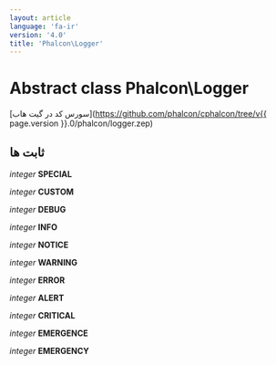 ```yaml
---
layout: article
language: 'fa-ir'
version: '4.0'
title: 'Phalcon\Logger'
---
```

# Abstract class **Phalcon\Logger**

[سورس کد در گیت هاب](https://github.com/phalcon/cphalcon/tree/v{{ page.version }}.0/phalcon/logger.zep)

## ثابت ها

*integer* **SPECIAL**

*integer* **CUSTOM**

*integer* **DEBUG**

*integer* **INFO**

*integer* **NOTICE**

*integer* **WARNING**

*integer* **ERROR**

*integer* **ALERT**

*integer* **CRITICAL**

*integer* **EMERGENCE**

*integer* **EMERGENCY**